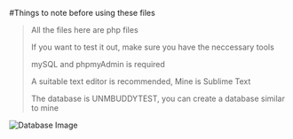 #Things to note before using these files
>All the files here are php files
>
>If you want to test it out, make sure you have the neccessary tools
>
>mySQL and phpmyAdmin is required
>
>A suitable text editor is recommended, Mine is Sublime Text
>
>The database is UNMBUDDYTEST, you can create a database similar to mine 
>

![Database Image](https://i.ibb.co/VMtQm5x/PHP.png)
